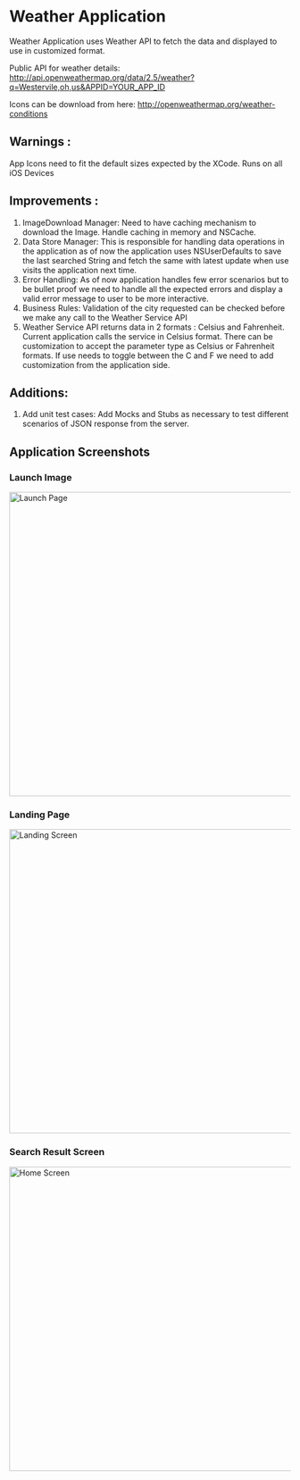 # Weather Application

Weather Application uses Weather API to fetch the data and displayed to use in customized format.

Public API for weather details:
http://api.openweathermap.org/data/2.5/weather?q=Westervile,oh,us&APPID=YOUR_APP_ID

Icons can be download from here:
http://openweathermap.org/weather-conditions 

## Warnings :

App Icons need to fit the default sizes expected by the XCode. Runs on all iOS Devices

## Improvements : 

1. ImageDownload Manager: Need to have caching mechanism to download the Image. Handle caching in memory and NSCache.
2. Data Store Manager: This is responsible for handling data operations in the application as of now the application uses NSUserDefaults to save the last searched String and fetch the same with latest update when use visits the application next time.
3. Error Handling: As of now application handles few error scenarios but to be bullet proof we need to handle all the expected errors and display a valid error message to user to be more interactive.
4. Business Rules: Validation of the city requested can be checked before we make any call to the Weather Service API
5. Weather Service API returns data in 2 formats : Celsius
 and Fahrenheit. Current application calls the service in Celsius
 format. There can be customization to accept the parameter type as Celsius
 or Fahrenheit formats. If use needs to toggle between the C and F we need to add customization from the application side.

## Additions:

1. Add unit test cases: Add Mocks and Stubs as necessary to test different scenarios of JSON response from the server.

## Application Screenshots

### Launch Image 

<img width="545" alt="Launch Page" src="https://user-images.githubusercontent.com/29422737/33234538-9499d770-d1f6-11e7-9980-3d23403db934.png">

### Landing Page

<img width="545" alt="Landing Screen" src="https://user-images.githubusercontent.com/29422737/33234624-818b8c9e-d1f8-11e7-8884-47afd656f3b6.png">


### Search Result Screen

<img width="545" alt="Home Screen" src="https://user-images.githubusercontent.com/29422737/33234547-b4d5aa82-d1f6-11e7-901d-cff589e3b0e9.png">




